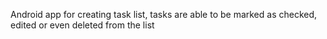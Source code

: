 Android app for creating task list, tasks are able to be marked as checked, edited or even deleted from the list
